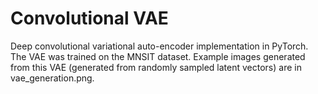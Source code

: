 # Convolutional VAE
Deep convolutional variational auto-encoder implementation in PyTorch. The VAE was trained on the MNSIT dataset. Example images generated from this VAE (generated from randomly sampled latent vectors) are in vae_generation.png.
